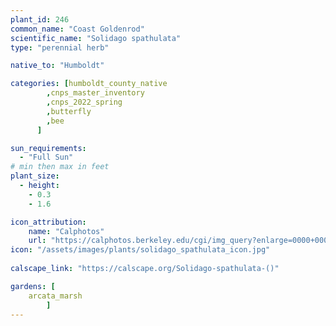 ```yaml
---
plant_id: 246 
common_name: "Coast Goldenrod"
scientific_name: "Solidago spathulata"
type: "perennial herb"

native_to: "Humboldt"

categories: [humboldt_county_native
        ,cnps_master_inventory
        ,cnps_2022_spring
        ,butterfly
        ,bee
      ]

sun_requirements:
  - "Full Sun"
# min then max in feet
plant_size:
  - height: 
    - 0.3 
    - 1.6

icon_attribution: 
    name: "Calphotos"
    url: "https://calphotos.berkeley.edu/cgi/img_query?enlarge=0000+0000+1213+1480"
icon: "/assets/images/plants/solidago_spathulata_icon.jpg"
 
calscape_link: "https://calscape.org/Solidago-spathulata-()"

gardens: [
    arcata_marsh
        ]
---
```

